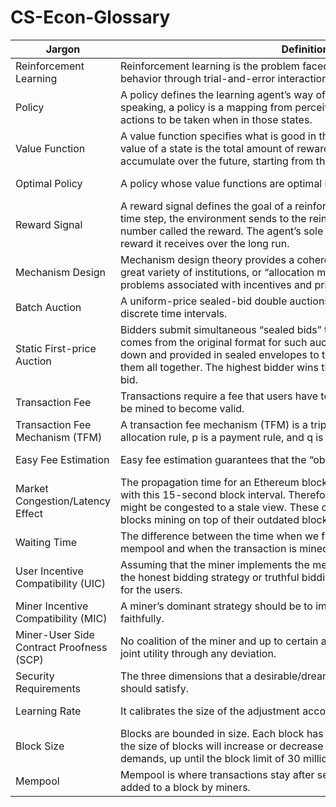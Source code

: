 # CS-Econ-Glossary

|Jargon|<div style="width:600px">Definitions</div>|Category| Source | 
|------|---------------------------|-------|----|
| Reinforcement Learning | Reinforcement learning is the problem faced by an agent that must learn behavior through trial-and-error interactions with a dynamic environment. | Computer Science | https://www.jair.org/index.php/jair/article/view/10166 |
| Policy | A policy defines the learning agent’s way of behaving at a given time. Roughly speaking, a policy is a mapping from perceived states of the environment to actions to be taken when in those states. | Computer Science | https://mitpress.mit.edu/books/reinforcement-learning-second-edition |
| Value Function | A value function specifies what is good in the long run. Roughly speaking, the value of a state is the total amount of reward an agent can expect to accumulate over the future, starting from that state. | Computer Science | https://mitpress.mit.edu/books/reinforcement-learning-second-edition |
| Optimal Policy | A policy whose value functions are optimal is an optimal policy. | Computer Science | https://mitpress.mit.edu/books/reinforcement-learning-second-edition |
| Reward Signal | A reward signal defines the goal of a reinforcement learning problem. On each time step, the environment sends to the reinforcement learning agent a single number called the reward. The agent’s sole objective is to maximize the total reward it receives over the long run. | Computer Science |https://mitpress.mit.edu/books/reinforcement-learning-second-edition |
| Mechanism Design | Mechanism design theory provides a coherent framework for analyzing this great variety of institutions, or “allocation mechanisms”, with a focus on the problems associated with incentives and private information. | Economics | https://www.nobelprize.org/uploads/2018/06/advanced-economicsciences2007.pdf |
| Batch Auction | A uniform-price sealed-bid double auctions conducted at frequent but discrete time intervals. | Economics | https://pubs.aeaweb.org/doi/pdfplus/10.1257/aer.104.5.418  |
| Static First-price Auction | Bidders submit simultaneous “sealed bids” to the seller. The terminology comes from the original format for such auctions, in which bids were written down and provided in sealed envelopes to the seller, who would then open them all together. The highest bidder wins the object and pays the value of her bid. | Economics | https://www.cs.cornell.edu/home/kleinber/networks-book/networks-book-ch09.pdf |
| Transaction Fee | Transactions require a fee that users have to pay for the computation, and must be mined to become valid. | Ethereum Blockchain | https://ethereum.org/en/developers/docs/transactions/ | 
| Transaction Fee Mechanism (TFM) | A transaction fee mechanism (TFM) is a triple (x, p, q) in which x is a feasible allocation rule, p is a payment rule, and q is a burning rule. | Ethereum Blockchain | https://timroughgarden.org/papers/eip1559.pdf |
| Easy Fee Estimation |Easy fee estimation guarantees that the “obvious” bidding strategy is optimal. | Ethereum Blockchain | https://timroughgarden.org/papers/eip1559.pdf |
| Market Congestion/Latency Effect | The propagation time for an Ethereum block could not be neglected compared with this 15-second block interval. Therefore, part of the computational power might be congested to a stale view. These congestion nodes create stale blocks mining on top of their outdated blockchain. | Ethereum Blockchain | https://ieeexplore.ieee.org/abstract/document/8963680 |
| Waiting Time | The difference between the time when we first observe the transaction in mempool and when the transaction is mined. | Ethereum Blockchain | https://arxiv.org/pdf/2201.05574.pdf |
| User Incentive Compatibility (UIC) | Assuming that the miner implements the mechanism honestly, then following the honest bidding strategy or truthful bidding should be a dominant strategy for the users. | Ethereum Blockchain | https://arxiv.org/pdf/2111.03151.pdf |
| Miner Incentive Compatibility (MIC) | A miner’s dominant strategy should be to implement the prescribed mechanism faithfully. | Ethereum Blockchain | https://arxiv.org/pdf/2111.03151.pdf | 
| Miner-User Side Contract Proofness (SCP) | No coalition of the miner and up to certain amount of users can increase their joint utility through any deviation. | Ethereum Blockchain | https://arxiv.org/pdf/2111.03151.pdf |
| Security Requirements | The three dimensions that a desirable/dream transaction fee mechanism should satisfy. | Ethereum Blockchain | https://arxiv.org/pdf/2111.03151.pdf |
| Learning Rate | It calibrates the size of the adjustment according to the current block size. | Ethereum Blockchain | https://arxiv.org/pdf/2110.04753.pdf |
| Block Size | Blocks are bounded in size. Each block has a target size of 15 million gas but the size of blocks will increase or decrease in accordance with network demands, up until the block limit of 30 million gas. | Ethereum Blockchain | https://ethereum.org/en/developers/docs/blocks/ |
| Mempool | Mempool is where transactions stay after sent by users and before being added to a block by miners. | Ethereum Blockchain | https://arxiv.org/pdf/2201.05574.pdf |

